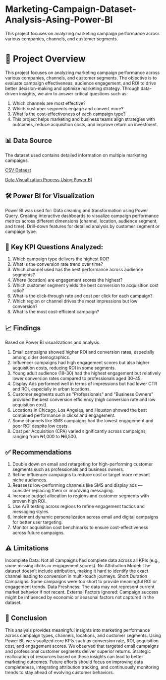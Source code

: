 # Marketing-Campaign-Dataset-Analysis-Asing-Power-BI
This project focuses on analyzing marketing campaign performance across various companies, channels, and customer segments. 


#  📘 Project Overview
This project focuses on analyzing marketing campaign performance across various companies, channels, and customer segments. The objective is to evaluate campaign effectiveness, audience engagement, and ROI to drive better decision-making and optimize marketing strategy.
Through data-driven insights, we aim to answer critical questions such as:
1.	Which channels are most effective?
2.	Which customer segments engage and convert more?
3.	What is the cost-effectiveness of each campaign type?
4.	This project helps marketing and business teams align strategies with outcomes, reduce acquisition costs, and improve return on investment.

   
##  📊 Data Source
The dataset used contains detailed information on multiple marketing campaigns.

<a href="https://github.com/Natty-p/marketing-campaign-dataset-analysis-using-Power-BI/blob/main/adidos_campaign.csv">CSV Dataest</a>

<a href="https://github.com/Natty-p/marketing-campaign-dataset-analysis-using-Power-BI/blob/main/Adidos%20%20Power%20BI%20Visualization.pbix">Data Visualization Process Using Power BI</a>

##  🛠️ Power BI for Visualization
Power BI was used for:
Data cleaning and transformation using Power Query.
Creating interactive dashboards to visualize campaign performance metrics across different dimensions (channel, location, audience segment, and time).
Drill-down features for detailed analysis by customer segment or campaign type.

##    📌 Key KPI Questions Analyzed:
1. Which campaign type delivers the highest ROI?
2. What is the conversion rate trend over time?
3. Which channel used has the best performance across audience segments?
4. Where (location) are engagement scores the highest?
5. Which customer segment yields the best conversion to acquisition cost ratio?
6. What is the click-through rate and cost per click for each campaign?
7. Which region or channel drives the most impressions but low conversion?
8. What is the most cost-efficient campaign?

##  📈 Findings
Based on Power BI visualizations and analysis:
1. Email campaigns showed higher ROI and conversion rates, especially among older demographics.
2. Influencer campaigns had high engagement scores but also higher acquisition costs, reducing ROI in some segments.
3. Young adult audience (18–30) had the highest engagement but relatively lower conversion rates compared to professionals aged 30–45.
4. Display Ads performed well in terms of impressions but had lower CTR and ROI, especially in urban locations.
5. Customer segments such as "Professionals" and "Business Owners" provided the best conversion efficiency (high conversion rate and low acquisition cost).
6. Locations in Chicago, Los Angeles, and Houston showed the best combined performance in clicks and engagement.
7. Some channels like SMS campaigns had the lowest engagement and poor ROI despite low costs.
8. Cost per Acquisition (CPA) varied significantly across campaigns, ranging from ₦1,000 to ₦6,500.

##  ✅ Recommendations
1. Double down on email and retargeting for high-performing customer segments such as professionals and business owners.
2. Refine influencer campaigns to reduce cost or target more relevant niche audiences.
3. Reassess low-performing channels like SMS and display ads — consider replacing them or improving messaging.
4. Increase budget allocation to regions and customer segments with proven high ROI.
5. Use A/B testing across regions to refine engagement tactics and messaging styles.
6. Implement dynamic personalization across email and digital campaigns for better user targeting.
7. Monitor acquisition cost benchmarks to ensure cost-effectiveness across future campaigns.

##  ⚠️ Limitations
Incomplete Data: Not all campaigns had complete data across all KPIs (e.g., some missing clicks or engagement scores).
No Attribution Model: The dataset doesn’t include attribution, making it hard to identify the exact channel leading to conversion in multi-touch journeys.
Short Duration Campaigns: Some campaigns were too short to provide meaningful ROI or engagement trends.
Data Freshness: The data may not represent current market behavior if not recent.
External Factors Ignored: Campaign success might be influenced by economic or seasonal factors not captured in the dataset.

##  🧾 Conclusion
This analysis provides meaningful insights into marketing performance across campaign types, channels, locations, and customer segments. Using Power BI, we visualized core KPIs such as conversion rate, ROI, acquisition cost, and engagement scores.
We observed that targeted email campaigns and professional customer segments deliver superior returns. Strategic reallocation of resources based on these insights can lead to better marketing outcomes.
Future efforts should focus on improving data completeness, integrating attribution tracking, and continuously monitoring trends to stay ahead of evolving customer behaviors.

